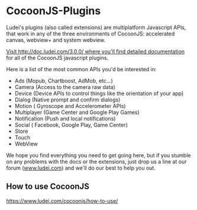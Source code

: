 CocoonJS-Plugins
================

Ludei's plugins (also called extensions) are multiplatform Javascript APIs, that work in any of the three environments of CocoonJS: accelerated canvas, webview+ and system webview. 

[Visit http://doc.ludei.com/3.0.0/ where you'll find detailed documentation](http://doc.ludei.com/3.0.0/) for all of the CocoonJS javascript plugins.

Here is a list of the most common APIs you'd be interested in:

* Ads (Mopub, Chartboost, AdMob, etc...)
* Camera (Access to the camera raw data)
* Device (Device APIs to control things like the orientation of your app)
* Dialog (Native prompt and confirm dialogs)
* Motion ( Gyroscope and Accelerometer APIs)
* Multiplayer (Game Center and Google Play Games)
* Notification (Push and local notifications)
* Social ( Facebook, Google Play, Game Center)
* Store
* Touch
* WebView

We hope you find everything you need to get going here, but if you stumble on any problems with the docs or the extensions, just drop us a line at our forum (www.ludei.com) and we'll do our best to help you out.

How to use CocoonJS
--------------------
https://www.ludei.com/cocoonjs/how-to-use/
